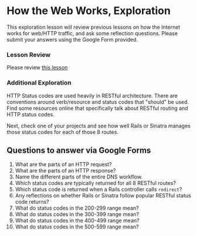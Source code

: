 # How the Web Works, Exploration

This exploration lesson will review previous lessons on how the Internet works for web/HTTP traffic, and ask some reflection questions. Please submit your answers using the Google Form provided.


### Lesson Review

Please review [this lesson](https://github.com/turingschool/backend-curriculum-site/blob/gh-pages/module2/lessons/how_the_web_works.md)

### Additional Exploration

HTTP Status codes are used heavily in RESTful architecture. There are conventions around verb/resource and status codes that "should" be used. Find some resources online that specifically talk about RESTful routing and HTTP status codes.

Next, check one of your projects and see how well Rails or Sinatra manages those status codes for each of those 8 routes.

## Questions to answer via Google Forms

1. What are the parts of an HTTP request?
1. What are the parts of an HTTP response?
1. Name the different parts of the entire DNS workflow.
1. Which status codes are typically returned for all 8 RESTful routes?
1. Which status code is returned when a Rails controller calls `redirect`?
1. Any reflections on whether Rails or Sinatra follow popular RESTful status code returns?
1. What do status codes in the 200-299 range mean?
1. What do status codes in the 300-399 range mean?
1. What do status codes in the 400-499 range mean?
1. What do status codes in the 500-599 range mean?
